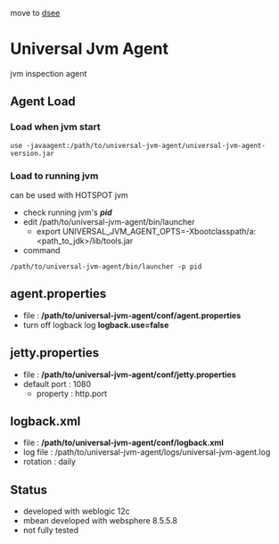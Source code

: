 move to [dsee](https://github.com/angelndevil2/dsee)

# Universal Jvm Agent

jvm inspection agent

## Agent Load

### Load when jvm start

```
use -javaagent:/path/to/universal-jvm-agent/universal-jvm-agent-version.jar
```
### Load to running jvm

can be used with HOTSPOT jvm

* check running jvm's ___pid___
* edit /path/to/universal-jvm-agent/bin/launcher
    * export UNIVERSAL_JVM_AGENT_OPTS=-Xbootclasspath/a:<path_to_jdk>/lib/tools.jar
* command
```
/path/to/universal-jvm-agent/bin/launcher -p pid
```

## agent.properties

* file :  __/path/to/universal-jvm-agent/conf/agent.properties__
* turn off logback log __logback.use=false__

## jetty.properties

* file : __/path/to/universal-jvm-agent/conf/jetty.properties__
* default port : 1080
    * property : http.port 

## logback.xml

* file : __/path/to/universal-jvm-agent/conf/logback.xml__
* log file : /path/to/universal-jvm-agent/logs/universal-jvm-agent.log
* rotation : daily

## Status

* developed with weblogic 12c
* mbean developed with websphere 8.5.5.8
* not fully tested
